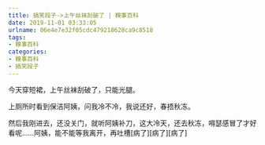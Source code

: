 ```yaml
---
title: 搞笑段子->上午丝袜刮破了 | 糗事百科
date: 2019-11-01 03:33:05
urlname: 06e4e7e32f05cdc479218628ca9c8518
tags: 
- 糗事百科
categories:
- 糗事百科
- 搞笑段子
---
```

今天穿短裙，上午丝袜刮破了，只能光腿。

上厕所时看到保洁阿姨，问我冷不冷，我说还好，春捂秋冻。

然后我刚进去，还没关门，就听阿姨补刀，这大冷天，还去秋冻，嘚瑟感冒了才好看呢……阿姨，能不能等我离开，再吐槽[病了][病了][病了]


